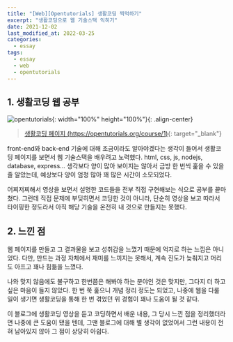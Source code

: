 ```yaml
---
title: "[Web][Opentutorials] 생활코딩 찍먹하기"
excerpt: "생활코딩으로 웹 기술스택 익히기"
date: 2021-12-02
last_modified_at: 2022-03-25
categories:
  - essay
tags:
  - essay
  - web
  - opentutorials
---
```


## 1. 생활코딩 웹 공부

![opentutorials](https://user-images.githubusercontent.com/30232837/158752339-117f47ca-3905-47e6-91b3-9d59f58dba44.png "opentutorials"){: width="100%" height="100%"}{: .align-center}

> [생활코딩 페이지 (https://opentutorials.org/course/1)](https://opentutorials.org/course/1){: target="_blank"}

front-end와 back-end 기술에 대해 조금이라도 알아야겠다는 생각이 들어서 생활코딩 페이지를 보면서 웹 기술스택을 배우려고 노력했다. html, css, js, nodejs, database, express… 생각보다 양이 많아 보이지는 않아서 금방 한 번씩 훑을 수 있을 줄 알았는데, 예상보다 양이 엄청 많아 꽤 많은 시간이 소모되었다. 

어찌저찌해서 영상을 보면서 설명한 코드들을 전부 직접 구현해보는 식으로 공부를 끝마쳤다. 그런데 직접 문제에 부딪히면서 코딩한 것이 아니라, 단순히 영상을 보고 따라서 타이핑한 정도라서 아직 해당 기술을 온전히 내 것으로 만들지는 못했다. 

## 2. 느낀 점

웹 페이지를 만들고 그 결과물을 보고 성취감을 느꼈기 때문에 억지로 하는 느낌은 아니었다. 다만, 만드는 과정 자체에서 재미를 느끼지는 못해서, 계속 진도가 늦춰지고 머리도 아프고 꽤나 힘듦을 느꼈다. 

나와 맞지 않음에도 불구하고 한번쯤은 해봐야 하는 분야인 것은 맞지만, 그다지 더 하고 싶은 마음이 들지 않았다. 한 번 쭉 훑으니 개념 정리 정도는 되었고, 나중에 웹을 다룰 일이 생기면 생활코딩을 통해 한 번 겪었던 위 경험이 꽤나 도움이 될 것 같다. 

이 블로그에 생활코딩 영상을 듣고 코딩하면서 배운 내용, 그 당시 느낀 점을 정리했더라면 나중에 큰 도움이 됐을 텐데, 그땐 블로그에 대해 별 생각이 없었어서 그런 내용이 전혀 남아있지 않아 그 점이 상당히 아쉽다.